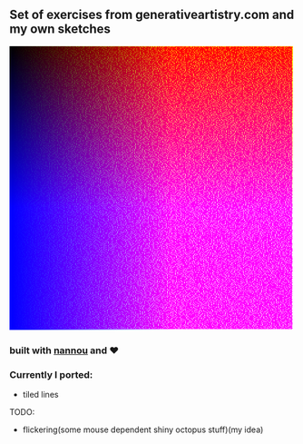 ## Set of exercises from generativeartistry.com and my own sketches
![lines_demo](examples/outputs/rnbw.png)

### built with [nannou](https://github.com/nannou-org/nannou) and ❤️

### Currently I ported:
- tiled lines

TODO:
- flickering(some mouse dependent shiny octopus stuff)(my idea)